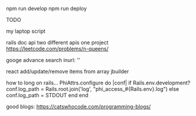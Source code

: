 npm run develop
npm run deploy

TODO 

my laptop script

rails doc api two different apis one project
https://leetcode.com/problems/n-queens/


googe advance search inurl: ''

react add/update/remove items from array
jbuilder

how to long on rails...
PhiAttrs.configure do |conf|
  if Rails.env.development?
    conf.log_path = Rails.root.join('log', "phi_access_#{Rails.env}.log")
  else
    conf.log_path = STDOUT
  end
end


good blogs:
https://catswhocode.com/programming-blogs/
